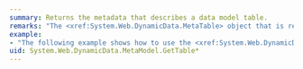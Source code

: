 ```yaml
---
summary: Returns the metadata that describes a data model table.
remarks: "The <xref:System.Web.DynamicData.MetaTable> object that is returned by the overloaded methods contains the metadata information that is associated with the specified table.  \n  \n [Run](http://go.microsoft.com/fwlink/?LinkId=120736&sref=System.Web.DynamicData.MetaModel&spage=GetTable.aspx) an online example of this feature."
example:
- "The following example shows how to use the <xref:System.Web.DynamicData.MetaModel.GetTable%2A> overloaded methods to perform the following tasks:  \n  \n-   Get the <xref:System.Web.DynamicData.MetaTable> object for the specified table.  \n  \n-   Access the metadata information that is contained by the <xref:System.Web.DynamicData.MetaTable> object.  \n  \n The example consists of a page and its code-behind file.  \n  \n <!-- TODO: review snippet reference [!code-csharp[System.Web.DynamicData.MetaModel#3](~/samples/snippets/csharp/VS_Snippets_WebNet/System.Web.DynamicData.MetaModel/CS/GetTable.aspx#3)] -->\n <!-- TODO: review snippet reference [!code-vb[System.Web.DynamicData.MetaModel#3](~/samples/snippets/visualbasic/VS_Snippets_WebNet/System.Web.DynamicData.MetaModel/VB/GetTable.aspx#3)] --> \n  \n [!code-csharp[System.Web.DynamicData.MetaModel#4](~/samples/snippets/csharp/VS_Snippets_WebNet/System.Web.DynamicData.MetaModel/CS/GetTable.aspx.cs#4)]\n [!code-vb[System.Web.DynamicData.MetaModel#4](~/samples/snippets/visualbasic/VS_Snippets_WebNet/System.Web.DynamicData.MetaModel/VB/gettable.aspx.vb#4)]"
uid: System.Web.DynamicData.MetaModel.GetTable*
---
```

